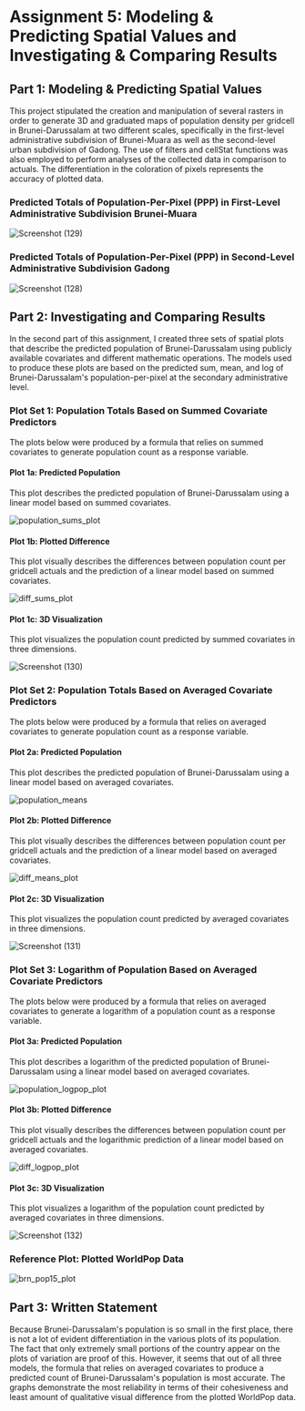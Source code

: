 # Assignment 5: Modeling & Predicting Spatial Values and Investigating & Comparing Results

## Part 1: Modeling & Predicting Spatial Values

This project stipulated the creation and manipulation of several rasters in order to generate 3D and graduated maps of population density per gridcell in Brunei-Darussalam at two different scales, specifically in the first-level administrative subdivision of Brunei-Muara as well as the second-level urban subdivision of Gadong. The use of filters and cellStat functions was also employed to perform analyses of the collected data in comparison to actuals. The differentiation in the coloration of pixels represents the accuracy of plotted data. 

### Predicted Totals of Population-Per-Pixel (PPP) in First-Level Administrative Subdivision Brunei-Muara

![Screenshot (129)](https://user-images.githubusercontent.com/70035366/115154929-715f6280-a04b-11eb-8492-78916f31a539.png)

### Predicted Totals of Population-Per-Pixel (PPP) in Second-Level Administrative Subdivision Gadong

![Screenshot (128)](https://user-images.githubusercontent.com/70035366/115130481-264b3e00-9fbe-11eb-948b-5964ebe818d9.png)

## Part 2: Investigating and Comparing Results

In the second part of this assignment, I created three sets of spatial plots that describe the predicted population of Brunei-Darussalam using publicly available covariates and different mathematic operations. The models used to produce these plots are based on the predicted sum, mean, and log of Brunei-Darussalam's population-per-pixel at the secondary administrative level. 

### Plot Set 1: Population Totals Based on Summed Covariate Predictors 

The plots below were produced by a formula that relies on summed covariates to generate population count as a response variable. 

#### Plot 1a: Predicted Population 

This plot describes the predicted population of Brunei-Darussalam using a linear model based on summed covariates. 

![population_sums_plot](https://user-images.githubusercontent.com/70035366/115166333-a508af80-a080-11eb-85ee-6da1180e62ac.png)

#### Plot 1b: Plotted Difference 

This plot visually describes the differences between population count per gridcell actuals and the prediction of a linear model based on summed covariates. 

![diff_sums_plot](https://user-images.githubusercontent.com/70035366/115166366-c8cbf580-a080-11eb-8ab6-77319c14034b.png)

#### Plot 1c: 3D Visualization

This plot visualizes the population count predicted by summed covariates in three dimensions. 

![Screenshot (130)](https://user-images.githubusercontent.com/70035366/115166500-8ce56000-a081-11eb-951a-eeec5df24129.png)

### Plot Set 2: Population Totals Based on Averaged Covariate Predictors

The plots below were produced by a formula that relies on averaged covariates to generate population count as a response variable. 

#### Plot 2a: Predicted Population

This plot describes the predicted population of Brunei-Darussalam using a linear model based on averaged covariates. 

![population_means](https://user-images.githubusercontent.com/70035366/115166637-2f9dde80-a082-11eb-916d-95a1d9fa8d40.png)

#### Plot 2b: Plotted Difference

This plot visually describes the differences between population count per gridcell actuals and the prediction of a linear model based on averaged covariates. 

![diff_means_plot](https://user-images.githubusercontent.com/70035366/115166695-83102c80-a082-11eb-9c50-9761ed6150ae.png)

#### Plot 2c: 3D Visualization

This plot visualizes the population count predicted by averaged covariates in three dimensions. 

![Screenshot (131)](https://user-images.githubusercontent.com/70035366/115166767-ccf91280-a082-11eb-869f-51c335f20ccd.png)

### Plot Set 3: Logarithm of Population Based on Averaged Covariate Predictors

The plots below were produced by a formula that relies on averaged covariates to generate a logarithm of a population count as a response variable. 

#### Plot 3a: Predicted Population 

This plot describes a logarithm of the predicted population of Brunei-Darussalam using a linear model based on averaged covariates. 

![population_logpop_plot](https://user-images.githubusercontent.com/70035366/115166837-29f4c880-a083-11eb-8945-77591c59758d.png)

#### Plot 3b: Plotted Difference

This plot visually describes the differences between population count per gridcell actuals and the logarithmic prediction of a linear model based on averaged covariates. 

![diff_logpop_plot](https://user-images.githubusercontent.com/70035366/115166850-3d079880-a083-11eb-8431-e4ebfa717ecf.png)

#### Plot 3c: 3D Visualization 

This plot visualizes a logarithm of the population count predicted by averaged covariates in three dimensions. 

![Screenshot (132)](https://user-images.githubusercontent.com/70035366/115166911-6fb19100-a083-11eb-82c6-22a3d4d42dd4.png)

### Reference Plot: Plotted WorldPop Data 

![brn_pop15_plot](https://user-images.githubusercontent.com/70035366/115167062-02eac680-a084-11eb-8be1-d3cb038342a8.png)

## Part 3: Written Statement

Because Brunei-Darussalam's population is so small in the first place, there is not a lot of evident differentiation in the various plots of its population. The fact that only extremely small portions of the country appear on the plots of variation are proof of this. However, it seems that out of all three models, the formula that relies on averaged covariates to produce a predicted count of Brunei-Darussalam's population is most accurate. The graphs demonstrate the most reliability in terms of their cohesiveness and least amount of qualitative visual difference from the plotted WorldPop data. 
